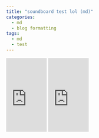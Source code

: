 ```yaml
---
title: "soundboard test lol (md)"
categories:
  - md
  - blog formatting
tags:
  - md
  - test
---
```

<iframe width="110" height="200" src="https://www.myinstants.com/instant/error-soundss-25534/embed/" frameborder="0" scrolling="no"></iframe>
<iframe width="110" height="200" src="https://www.myinstants.com/instant/pew_pew/embed/" frameborder="0" scrolling="no"></iframe>